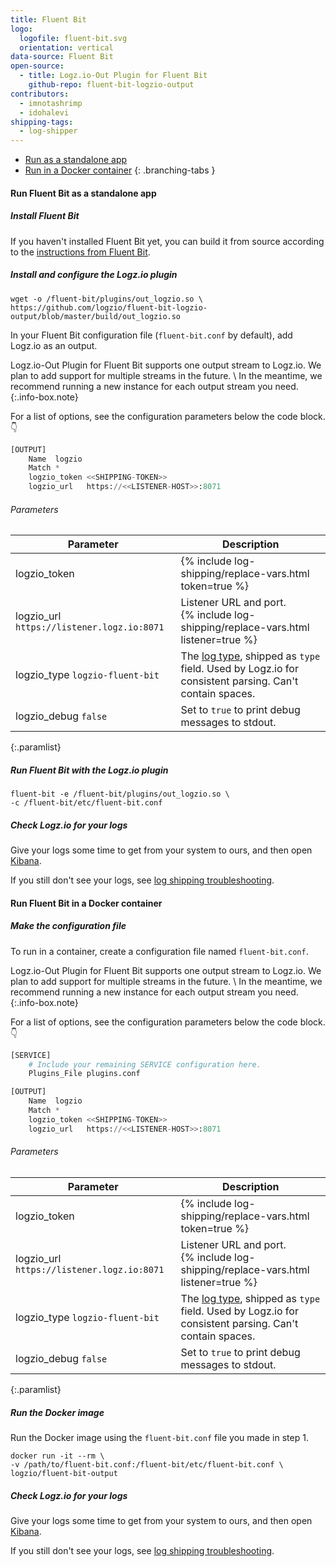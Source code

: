 ```yaml
---
title: Fluent Bit
logo:
  logofile: fluent-bit.svg
  orientation: vertical
data-source: Fluent Bit
open-source:
  - title: Logz.io-Out Plugin for Fluent Bit
    github-repo: fluent-bit-logzio-output
contributors:
  - imnotashrimp
  - idohalevi
shipping-tags:
  - log-shipper
---
```


<!-- tabContainer:start -->
<div class="branching-container">

* [Run as a standalone app](#standalone-config)
* [Run in a Docker container](#docker-config)
{: .branching-tabs }

<!-- tab:start -->
<div id="standalone-config">

#### Run Fluent Bit as a standalone app

<div class="tasklist">

##### Install Fluent Bit

If you haven't installed Fluent Bit yet,
you can build it from source
according to the [instructions from Fluent Bit](https://docs.fluentbit.io/manual/installation/build_install).

##### Install and configure the Logz.io plugin

```shell
wget -o /fluent-bit/plugins/out_logzio.so \
https://github.com/logzio/fluent-bit-logzio-output/blob/master/build/out_logzio.so
```

In your Fluent Bit configuration file (`fluent-bit.conf` by default),
add Logz.io as an output.

Logz.io-Out Plugin for Fluent Bit
supports one output stream to Logz.io.
We plan to add support for multiple streams in the future. \\
In the meantime,
we recommend running a new instance for each output stream you need.
{:.info-box.note}

For a list of options, see the configuration parameters below the code block. 👇

```python
[OUTPUT]
    Name  logzio
    Match *
    logzio_token <<SHIPPING-TOKEN>>
    logzio_url   https://<<LISTENER-HOST>>:8071
```

###### Parameters

| Parameter | Description |
|---|---|
| logzio_token <span class="required-param"></span> | {% include log-shipping/replace-vars.html token=true %} |
| logzio_url <span class="default-param">`https://listener.logz.io:8071`</span> | Listener URL and port. <br> {% include log-shipping/replace-vars.html listener=true %} |
| logzio_type <span class="default-param">`logzio-fluent-bit`</span> | The [log type](https://docs.logz.io/user-guide/log-shipping/built-in-log-types.html), shipped as `type` field. Used by Logz.io for consistent parsing. Can't contain spaces. |
| logzio_debug <span class="default-param">`false`</span> | Set to `true` to print debug messages to stdout. |
{:.paramlist}

##### Run Fluent Bit with the Logz.io plugin

```shell
fluent-bit -e /fluent-bit/plugins/out_logzio.so \
-c /fluent-bit/etc/fluent-bit.conf
```

##### Check Logz.io for your logs

Give your logs some time to get from your system to ours, and then open [Kibana](https://app.logz.io/#/dashboard/kibana).

If you still don't see your logs, see [log shipping troubleshooting]({{site.baseurl}}/user-guide/log-shipping/log-shipping-troubleshooting.html).

</div>

</div>
<!-- tab:end -->

<!-- tab:start -->
<div id="docker-config">

#### Run Fluent Bit in a Docker container

<div class="tasklist">

##### Make the configuration file

To run in a container,
create a configuration file named `fluent-bit.conf`.

Logz.io-Out Plugin for Fluent Bit
supports one output stream to Logz.io.
We plan to add support for multiple streams in the future. \\
In the meantime,
we recommend running a new instance for each output stream you need.
{:.info-box.note}

For a list of options, see the configuration parameters below the code block. 👇

```python
[SERVICE]
    # Include your remaining SERVICE configuration here.
    Plugins_File plugins.conf

[OUTPUT]
    Name  logzio
    Match *
    logzio_token <<SHIPPING-TOKEN>>
    logzio_url   https://<<LISTENER-HOST>>:8071
```

######  Parameters

| Parameter | Description |
|---|---|
| logzio_token <span class="required-param"></span> | {% include log-shipping/replace-vars.html token=true %} |
| logzio_url <span class="default-param">`https://listener.logz.io:8071`</span> | Listener URL and port. <br> {% include log-shipping/replace-vars.html listener=true %} |
| logzio_type <span class="default-param">`logzio-fluent-bit`</span> | The [log type](https://docs.logz.io/user-guide/log-shipping/built-in-log-types.html), shipped as `type` field. Used by Logz.io for consistent parsing. Can't contain spaces. |
| logzio_debug <span class="default-param">`false`</span> | Set to `true` to print debug messages to stdout. |
{:.paramlist}

##### Run the Docker image

Run the Docker image
using the `fluent-bit.conf` file you made in step 1.

```shell
docker run -it --rm \
-v /path/to/fluent-bit.conf:/fluent-bit/etc/fluent-bit.conf \
logzio/fluent-bit-output
```

##### Check Logz.io for your logs

Give your logs some time to get from your system to ours, and then open [Kibana](https://app.logz.io/#/dashboard/kibana).

If you still don't see your logs, see [log shipping troubleshooting]({{site.baseurl}}/user-guide/log-shipping/log-shipping-troubleshooting.html).

</div>

</div>
<!-- tab:end -->

</div>
<!-- tabContainer:end -->
